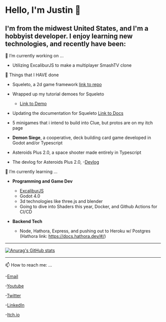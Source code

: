 # Hello, I'm Justin 👋

## I'm from the midwest United States, and I'm a hobbyist developer.  I enjoy learning new technologies, and recently have been:

🔭 I’m currently working on ...

- Utilizing ExcaliburJS to make a multiplayer SmashTV clone  

🔭 Things that I HAVE done
- Squeleto, a 2d game framework [link to repo](https://github.com/jyoung4242/Squeleto)
- Wrapped up my tutorial demoes for Squeleto
  - [Link to Demo](https://mookie4242.itch.io/demo-tutorial-for-squeleto)   
- Updating the documentation for Squeleto [Link to Docs](https://jyoung4242.github.io/Squeleto-Docs/#/)
  
- 5 minigames that i intend to build into Clue, but protos are on my itch page
- **Demon Siege**, a cooperative, deck building card game developed in Godot and/or Typescript
- Asteroids Plus 2.0, a space shooter made entirely in Typescript
- The devlog for Asteroids Plus 2.0, -[Devlog](https://mookie4242.itch.io/asteroids-plus-20/devlog/471534/milestone-1-deciding-to-make-a-game)

🌱 I’m currently learning ...
- **Programming and Game Dev**
  - [ExcaliburJS](https://excaliburjs.com/)
  - Godot 4.0
  - 3d technologies like three.js and blender
  - Going to dive into Shaders this year, Docker, and Github Actions for CI/CD

- **Backend Tech**

  - Node, Hathora, Express, and pushing out to Heroku w/ Postgres
  (Hathora link: https://docs.hathora.dev/#/)

___

[![Anurag's GitHub stats](https://github-readme-stats.vercel.app/api?username=jyoung4242)](https://github.com/anuraghazra/github-readme-stats)
___

📫 How to reach me: ...

-[Email](mailto:justin_dean_young@yahoo.com "Yahoo Email")

-[Youtube](http://www.youtube.com/channel/UCfZunBqJbhV3lYj-3JT7gvg "Youtube Channel")

-[Twitter](http://twitter.com/jyoung424242 "Twitter Handle")

-[LinkedIn](http://www.linkedin.com/in/justindeanyoung/ "LinkedIn profile")

-[Itch.io](https://mookie4242.itch.io/)




